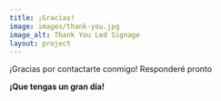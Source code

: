 ```yaml
---
title: ¡Gracias!
image: images/thank-you.jpg
image_alt: Thank You Led Signage
layout: project
---
```

¡Gracias por contactarte conmigo! Responderé pronto

**¡Que tengas un gran día!**

